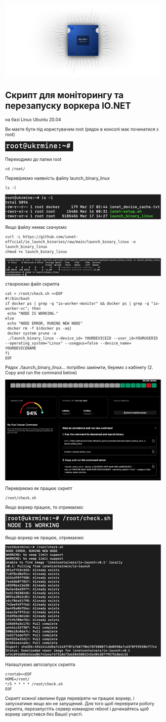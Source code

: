 ![Image alt](https://github.com/ukrmine/ionet/blob/main/pics/mAa0QmH3Nl9IyKqDAZzvuFNZhE0.webp)

# Скрипт для моніторингу та перезапуску воркера IO.NET 
на базі Linux Ubuntu 20.04

Ви маєте бути під користувачем root (рядок в консолі має починатися з root)

![Image alt](https://github.com/ukrmine/ionet/blob/main/pics/1root.png)

Переходимо до папки root
<!--sec data-title="OS X и Linux" data-id="OSX_Linux_whoami" data-collapse=true ces-->
```
cd /root/
```
<!--endsec-->
Перевіряємо наявність файлу launch_binary_linux
<!--sec data-title="OS X и Linux" data-id="OSX_Linux_whoami" data-collapse=true ces-->
```
ls -l
```
<!--endsec-->


![Image alt](https://github.com/ukrmine/ionet/blob/main/pics/2launch_binary_linux.png)

Якщо файлу немає скачуємо
<!--sec data-title="OS X и Linux" data-id="OSX_Linux_whoami" data-collapse=true ces-->
```
curl -L https://github.com/ionet-official/io_launch_binaries/raw/main/launch_binary_linux -o launch_binary_linux
chmod +x launch_binary_linux
```
<!--endsec-->

![Image alt](https://github.com/ukrmine/ionet/blob/main/pics/3Download_binary.png)

створюємо файл скрипта
<!--sec data-title="OS X и Linux" data-id="OSX_Linux_whoami" data-collapse=true ces-->
```
cat > /root/check.sh <<EOF 
#!/bin/bash 
if docker ps | grep -q "io-worker-monitor" && docker ps | grep -q "io-worker-vc"; then
 echo "NODE IS WORKING." 
else 
 echo "NODE ERROR, RUNING NEW NODE"
 docker rm -f $(docker ps -aq)
 docker system prune -a
 ./launch_binary_linux --device_id= YOURDEVICEID --user_id=YOURUSERID --operating_system="Linux" --usegpus=false --device_name= YOURDEVICENAME
fi 
EOF
```
<!--endsec-->
Рядок ./launch_binary_linux... потрібно замінити, беремо з кабінету (2. Copy and run the command below)

![Image alt](https://github.com/ukrmine/ionet/blob/main/pics/4Copy_and_run_the_command.png)

Перевіряємо як працює скрипт
<!--sec data-title="OS X и Linux" data-id="OSX_Linux_whoami" data-collapse=true ces-->
```
/root/check.sh
```
<!--endsec-->
Якщо воркер працює, то отримаємо:

![Image alt](https://github.com/ukrmine/ionet/blob/main/pics/5check.png)

Якщо воркер не працює, отримаємо:

![Image alt](https://github.com/ukrmine/ionet/blob/main/pics/6run_new_node.png)

Налаштуємо автозапуск скрипта

<!--sec data-title="OS X и Linux" data-id="OSX_Linux_whoami" data-collapse=true ces-->
```
crontab<<EOF
HOME=/root/
*/5 * * * * /root/check.sh
EOF
```
<!--endsec-->

Скрипт кожної хвилини буде перевіряти чи працює воркер, і запускатиме якщо він не запущений.
Для того щоб перевірити роботу скрипта, перезапустіть сервер командою reboot і дочекайтесь щоб воркер запустився без Вашої участі.






